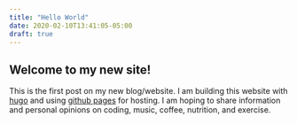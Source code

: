 ```yaml
---
title: "Hello World"
date: 2020-02-10T13:41:05-05:00
draft: true
---
```


## Welcome to my new site!

This is the first post on my new blog/website. I am building this website with [hugo](https://gohugo.io/) and using [github pages](https://help.github.com/en/github/working-with-github-pages/about-github-pages) for hosting. I am hoping to share information and personal opinions on coding, music, coffee, nutrition, and exercise.